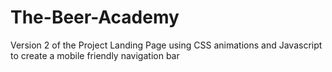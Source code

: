 # The-Beer-Academy
Version 2 of the Project Landing Page using CSS animations and Javascript to create a mobile friendly navigation bar

